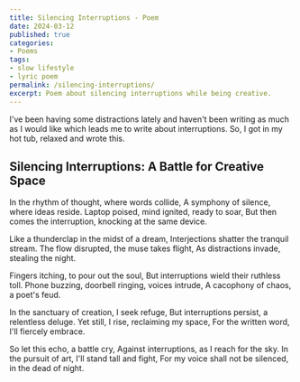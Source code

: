 ```yaml
---
title: Silencing Interruptions - Poem
date: 2024-03-12
published: true
categories:
- Poems
tags:
- slow lifestyle
- lyric poem
permalink: /silencing-interruptions/
excerpt: Poem about silencing interruptions while being creative.
---
```

I've been having some distractions lately and haven't been writing as much as I would like which leads me to write about interruptions. So, I got in my hot tub, relaxed and wrote this.

## Silencing Interruptions: A Battle for Creative Space

In the rhythm of thought, where words collide,
A symphony of silence, where ideas reside.
Laptop poised, mind ignited, ready to soar,
But then comes the interruption, knocking at the same device.

Like a thunderclap in the midst of a dream,
Interjections shatter the tranquil stream.
The flow disrupted, the muse takes flight,
As distractions invade, stealing the night.

Fingers itching, to pour out the soul,
But interruptions wield their ruthless toll.
Phone buzzing, doorbell ringing, voices intrude,
A cacophony of chaos, a poet's feud.

In the sanctuary of creation, I seek refuge,
But interruptions persist, a relentless deluge.
Yet still, I rise, reclaiming my space,
For the written word, I'll fiercely embrace.

So let this echo, a battle cry,
Against interruptions, as I reach for the sky.
In the pursuit of art, I'll stand tall and fight,
For my voice shall not be silenced, in the dead of night.